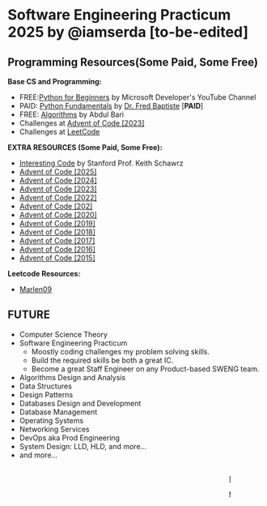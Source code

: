 # Software Engineering Practicum 2025 by @iamserda [to-be-edited]

## Programming Resources(Some Paid, Some Free)

**Base CS and Programming:**

- FREE:[Python for Beginners](https://www.youtube.com/playlist?list=PLlrxD0HtieHhS8VzuMCfQD4uJ9yne1mE6)
  by Microsoft Developer's YouTube Channel
- PAID: [Python Fundamentals](https://www.udemy.com/course/python3-fundamentals/)
  by [Dr. Fred Baptiste](https://www.udemy.com/user/fredbaptiste/) [**PAID**]
- FREE: [Algorithms](https://www.youtube.com/playlist?list=PLDN4rrl48XKpZkf03iYFl-O29szjTrs_O)
  by Abdul Bari
- Challenges at [Advent of Code [2023]](https://adventofcode.com/2023)
- Challenges at [LeetCode](https://www.leetcode.com/problemset)

**EXTRA RESOURCES (Some Paid, Some Free):**

- [Interesting Code](https://www.keithschwarz.com/interesting/) by Stanford Prof. Keith Schawrz
- [Advent of Code [2025]](https://adventofcode.com/2025)
- [Advent of Code [2024]](https://adventofcode.com/2024)
- [Advent of Code [2023]](https://adventofcode.com/2023)
- [Advent of Code [2022]](https://adventofcode.com/2022)
- [Advent of Code [202]](https://adventofcode.com/2021)
- [Advent of Code [2020]](https://adventofcode.com/2020)
- [Advent of Code [2019]](https://adventofcode.com/2019)
- [Advent of Code [2018]](https://adventofcode.com/2018)
- [Advent of Code [2017]](https://adventofcode.com/2017)
- [Advent of Code [2016]](https://adventofcode.com/2016)
- [Advent of Code [2015]](https://adventofcode.com/2015)

**Leetcode Resources:**
- [Marlen09](https://leetcode.com/Marlen09/)

## FUTURE

- Computer Science Theory
- Software Engineering Practicum
  - Moostly coding challenges my problem solving skills.
  - Build the required skills be both a great IC.
  - Become a great Staff Engineer on any Product-based SWENG team.
- Algorithms Design and Analysis
- Data Structures
- Design Patterns
- Databases Design and Development
- Database Management
- Operating Systems
- Networking Services
- DevOps aka Prod Engineering
- System Design: LLD, HLD, and more...
- and more...

<p style="width: 75%; margin: 1rem auto 1rem;"><marquee ><span style="font-size: 16px;"></span> </marque></p>

[
[gh:@iamserda](https://github.com/iamserda),
[tw:@iamserda](https://twitter.com/iamserda),
[in:@iamserda](https://linkedin.com/in/iamserda)]

Made with 🤍🫶🏿 in N🗽C by
[@iamserda](https://www.twitter.com/iamserda)
